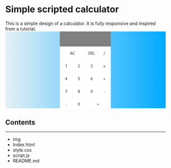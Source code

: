 # Simple scripted calculator

This is a simple design of a calculator. It is fully responsive and inspired from a tutorial.
![Screenshot](img/calculator.png)

## Contents

---

- img
- Index.html
- style.css
- script.js
- README.md
